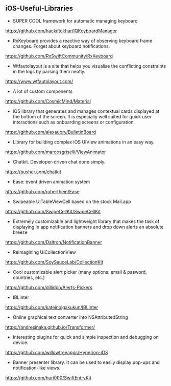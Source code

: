 ## iOS-Useful-Libraries

  - SUPER COOL framework for automatic managing keyboard

  https://github.com/hackiftekhar/IQKeyboardManager
  
  - RxKeyboard provides a reactive way of observing keyboard frame changes. Forget about keyboard notifications.
  
  https://github.com/RxSwiftCommunity/RxKeyboard
  
  -  Wtfautolayout is a site that helps you visualise the conflicting constraints in the logs by parsing them neatly.
  
  https://www.wtfautolayout.com/

  - A lot of custom components

  https://github.com/CosmicMind/Material
  
  - iOS library that generates and manages contextual cards displayed at the bottom of the screen. It is especially well suited for quick user interactions such as onboarding screens or configuration.
  
  https://github.com/alexaubry/BulletinBoard

  - Library for building complex iOS UIView animations in an easy way.
  
  https://github.com/marcosgriselli/ViewAnimator

  - Chatkit. Developer-driven chat done simply.
  
  https://pusher.com/chatkit

  - Ease: event driven animation system
  
  https://github.com/roberthein/Ease

  - Swipeable UITableViewCell based on the stock Mail.app
  
  https://github.com/SwipeCellKit/SwipeCellKit
  
  - Extremely customizable and lightweight library that makes the task of displaying in app notification banners and drop down alerts an absolute breeze
  
  https://github.com/Daltron/NotificationBanner
  
  - Reimagining UICollectionView
  
  https://github.com/SoySauceLab/CollectionKit
  
  - Cool customizable alert picker (many options: email & pasword, countries, etc.)
  
  https://github.com/dillidon/Alerts-Pickers
  
  - IBLinter
  
  https://github.com/kateinoigakukun/IBLinter
  
  - Online graphical text converter into NSAttributedString
  
  https://andresinaka.github.io/Transformer/
  
  - Interesting plugins for quick and simple inspection and debugging on device.
  
  https://github.com/willowtreeapps/Hyperion-iOS
  
  - Banner presenter library. It can be used to easily display pop-ups and notification-like views.
  
  https://github.com/huri000/SwiftEntryKit
